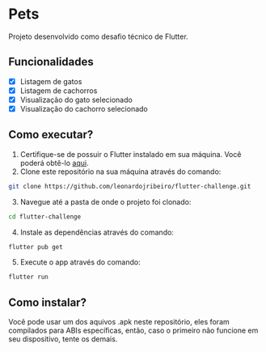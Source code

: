 # Pets

Projeto desenvolvido como desafio técnico de Flutter.

## Funcionalidades
- [x] Listagem de gatos
- [x] Listagem de cachorros
- [x] Visualização do gato selecionado
- [x] Visualização do cachorro selecionado

## Como executar?
1. Certifique-se de possuir o Flutter instalado em sua máquina. Você poderá obtê-lo [aqui](https://docs.flutter.dev/get-started/install).
2. Clone este repositório na sua máquina através do comando:
```bash
git clone https://github.com/leonardojribeiro/flutter-challenge.git
```
3.  Navegue até a pasta de onde o projeto foi clonado:
```bash
cd flutter-challenge
```
4. Instale as dependências através do comando:
```bash
flutter pub get
```
5. Execute o app através do comando:
```bash
flutter run
```
## Como instalar?
Você pode usar um dos aquivos .apk neste repositório, eles foram compilados para ABIs específicas, então, caso o primeiro não funcione em seu dispositivo, tente os demais.